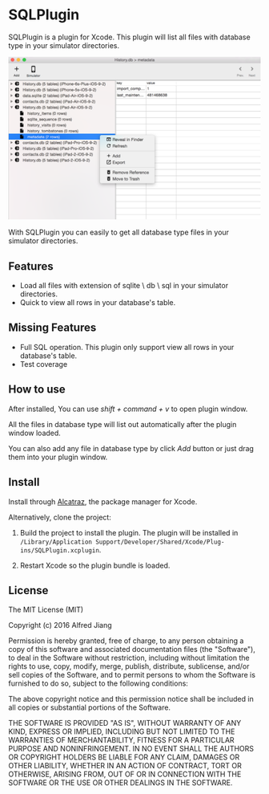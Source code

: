 # SQLPlugin

SQLPlugin is a plugin for Xcode. This plugin will list all files with database type in your simulator directories.

![Screenshots1](Screenshots/Screenshots1.png)

With SQLPlugin you can easily to get all database type files in your simulator directories. 

## Features

- Load all files with extension of sqlite \ db \ sql in your simulator directories. 
- Quick to view all rows in your database's table.

## Missing Features

- Full SQL operation. This plugin only support view all rows in your database's table.
- Test coverage


## How to use

After installed, You can use *shift + command + v* to open plugin window.

All the files in database type will list out automatically after the plugin window loaded.

You can also add any file in database type by click *Add* button or just drag them into your plugin window.

## Install

Install through [Alcatraz](http://alcatraz.io/), the package manager for Xcode.

Alternatively, clone the project:

1. Build the project to install the plugin. The plugin will be installed in `/Library/Application Support/Developer/Shared/Xcode/Plug-ins/SQLPlugin.xcplugin`.

2. Restart Xcode so the plugin bundle is loaded.


## License
The MIT License (MIT)

Copyright (c) 2016 Alfred Jiang

Permission is hereby granted, free of charge, to any person obtaining a copy
of this software and associated documentation files (the "Software"), to deal
in the Software without restriction, including without limitation the rights
to use, copy, modify, merge, publish, distribute, sublicense, and/or sell
copies of the Software, and to permit persons to whom the Software is
furnished to do so, subject to the following conditions:

The above copyright notice and this permission notice shall be included in all
copies or substantial portions of the Software.

THE SOFTWARE IS PROVIDED "AS IS", WITHOUT WARRANTY OF ANY KIND, EXPRESS OR
IMPLIED, INCLUDING BUT NOT LIMITED TO THE WARRANTIES OF MERCHANTABILITY,
FITNESS FOR A PARTICULAR PURPOSE AND NONINFRINGEMENT. IN NO EVENT SHALL THE
AUTHORS OR COPYRIGHT HOLDERS BE LIABLE FOR ANY CLAIM, DAMAGES OR OTHER
LIABILITY, WHETHER IN AN ACTION OF CONTRACT, TORT OR OTHERWISE, ARISING FROM,
OUT OF OR IN CONNECTION WITH THE SOFTWARE OR THE USE OR OTHER DEALINGS IN THE
SOFTWARE.